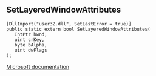 ## SetLayeredWindowAttributes

```
[DllImport("user32.dll", SetLastError = true)]
public static extern bool SetLayeredWindowAttributes(
   IntPtr hwnd,
   uint crKey,
   byte bAlpha,
   uint dwFlags
);
```

[Microsoft documentation](https://docs.microsoft.com/en-us/windows/win32/api/winuser/nf-winuser-setlayeredwindowattributes)
